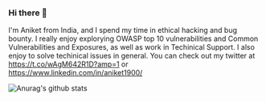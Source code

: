 ### Hi there 👋

I'm Aniket from India, and I spend my time in ethical hacking and bug bounty. I really enjoy explorying OWASP top 10 vulnerabilities and Common Vulnerabilities and Exposures, as well as work in Techinical Support. I also enjoy to solve techinical issues in general. You can check out my twitter at https://t.co/wAgM642R1D?amp=1 or https://www.linkedin.com/in/aniket1900/
 
 ![Anurag's github stats](https://github-readme-stats.vercel.app/api?username=aniket1900)
